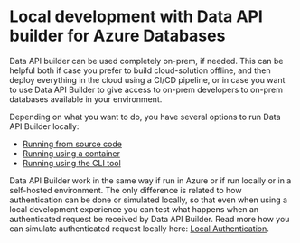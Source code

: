 # Local development with Data API builder for Azure Databases

Data API builder can be used completely on-prem, if needed. This can be helpful both if case you prefer to build cloud-solution offline, and then deploy everything in the cloud using a CI/CD pipeline, or in case you want to use Data API Builder to give access to on-prem developers to on-prem databases available in your environment.

Depending on what you want to do, you have several options to run Data API Builder locally:

- [Running from source code](./running-from-source-code.md)
- [Running using a container](./running-using-a-container.md)
- [Running using the CLI tool](./running-using-dab-cli.md)

Data API Builder work in the same way if run in Azure or if run locally or in a self-hosted environment. The only difference is related to how authentication can be done or simulated locally, so that even when using a local development experience you can test what happens when an authenticated request be received by Data API Builder. Read more how you can simulate authenticated request locally here: [Local Authentication](./local-authentication.md).
